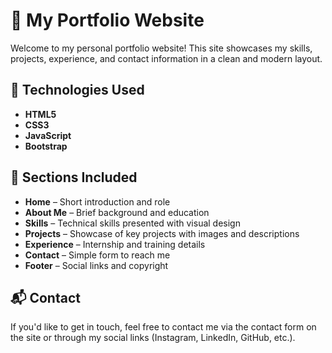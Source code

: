 # 💼 My Portfolio Website

Welcome to my personal portfolio website! This site showcases my skills, projects, experience, and contact information in a clean and modern layout.

## 🚀 Technologies Used

- **HTML5**  
- **CSS3**  
- **JavaScript**  
- **Bootstrap**

## 📁 Sections Included

- **Home** – Short introduction and role  
- **About Me** – Brief background and education  
- **Skills** – Technical skills presented with visual design  
- **Projects** – Showcase of key projects with images and descriptions  
- **Experience** – Internship and training details  
- **Contact** – Simple form to reach me  
- **Footer** – Social links and copyright  

## 📬 Contact

If you'd like to get in touch, feel free to contact me via the contact form on the site or through my social links (Instagram, LinkedIn, GitHub, etc.).


